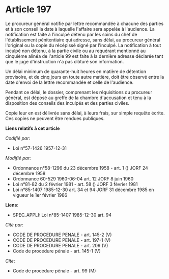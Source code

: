 # Article 197

Le procureur général notifie par lettre recommandée à chacune des parties et à son conseil la date à laquelle l'affaire sera
appelée à l'audience. La notification est faite à l'inculpé détenu par les soins du chef de l'établissement pénitentiaire qui
adresse, sans délai, au procureur général l'original ou la copie du récépissé signé par l'inculpé. La notification à tout
inculpé non détenu, à la partie civile ou au requérant mentionné au cinquième alinéa de l'article 99 est faite à la dernière
adresse déclarée tant que le juge d'instruction n'a pas clôturé son information. 

Un délai minimum de quarante-huit heures en matière de détention provisoire, et de cinq jours en toute autre matière, doit
être observé entre la date d'envoi de la lettre recommandée et celle de l'audience. 

Pendant ce délai, le dossier, comprenant les réquisitions du procureur général, est déposé au greffe de la chambre
d'accusation et tenu à la disposition des conseils des inculpés et des parties civiles. 

Copie leur en est délivrée sans délai, à leurs frais, sur simple requête écrite. Ces copies ne peuvent être rendues
publiques.

**Liens relatifs à cet article**

_Codifié par_:

  - Loi n°57-1426 1957-12-31

_Modifié par_:

  - Ordonnance n°58-1296 du 23 décembre 1958 - art. 1 () JORF 24 décembre 1958
  - Ordonnance 60-529 1960-06-04 art. 12 JORF 8 juin 1960
  - Loi n°81-82 du 2 février 1981 - art. 58 () JORF 3 février 1981
  - Loi n°85-1407 1985-12-30 art. 34 et 94 JORF 31 décembre 1985 en vigueur le 1er février 1986

**Liens**:

  - SPEC_APPLI: Loi n°85-1407 1985-12-30 art. 94

_Cité par_:

  - CODE DE PROCEDURE PENALE - art. 145-2 (V)
  - CODE DE PROCEDURE PENALE - art. 197-1 (V)
  - CODE DE PROCEDURE PENALE - art. 209 (V)
  - Code de procédure pénale - art. 145-1 (V)

_Cite_:

  - Code de procédure pénale - art. 99 (M)
